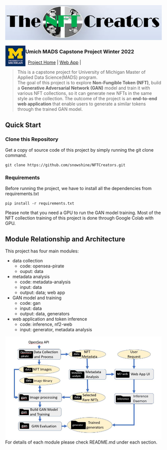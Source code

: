 <img src='docs/team_logo.jpg' align="left">

<br><br><br><br><br><br>

<img src='docs/umich_logo.jpg' align="left" width="65">

### Umich MADS Capstone Project Winter 2022

&nbsp;&nbsp;[Project Home](https://nf2.dev/blog) | [Web App](https://nf2.dev/) | 

> This is a capstone project for University of Michigan Master of Applied Data Science(MADS) program. <br>
The goal of this project is to explore **Non-Fungible Token (NFT)**, build a **Generative Adversarial Network (GAN)** model and train it with various NFT collections, so it can generate new NFTs in the same style as the collection. The outcome of the project is an **end-to-end web application** that enable users to generate a similar tokens through the trained GAN model.

## Quick Start

### Clone this Repository

Get a copy of source code of this project by simply running the git clone command.

``` git
git clone https://github.com/snowshine/NFTCreators.git
```

### Requirements

Before running the project, we have to install all the dependencies from requirements.txt

``` pip
pip install -r requirements.txt
```
Please note that you need a GPU to run the GAN model training. Most of the NFT collection training of this project is done through Google Colab with GPU.


## Module Relationship and Architecture

This project has four main modules: 
- data collection
    - code: opensea-pirate 
    - ouput: data
- metadata analysis 
    - code: metadata-analysis
    - input: data
    - output: data; web app
- GAN model and training 
    - code: gan
    - input: data
    - output: data, generators
- web application and token inference
    - code: inference, nf2-web
    - input: generator, metadata analysis

<img src='docs/architecture.JPG' align="left">

For details of each module please check README.md under each section.
